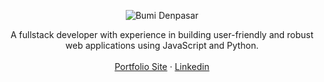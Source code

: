<p align="center">
<image src="https://media.tenor.com/sbfBfp3FeY8AAAAj/oia-uia.gif" alt="Bumi Denpasar">
</p>

<p align="center">
A fullstack developer with experience in building user-friendly and robust web applications using JavaScript and Python.<br>
<br>
<a href="https://bumidenpasar.is-a.dev">Portfolio Site</a>
 · <a href="https://www.linkedin.com/in/bumi-denpasar">Linkedin</a>
 <!-- · <a href="https://twitter.com/blueset">Instagram</a> -->
<br>
<br>
<br>
<br>
</p>
